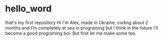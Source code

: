 # hello_word
that's my first repository
Hi I'm Alex, made in Ukraine, coding about 2 months 
and I'm completely at sea in programing but I think 
in the future I'll become a good programing boi. But 
first let me make some tea. 
